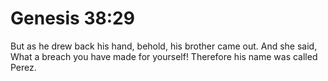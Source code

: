 # Genesis 38:29

But as he drew back his hand, behold, his brother came out. And she said, What a breach you have made for yourself! Therefore his name was called Perez.
